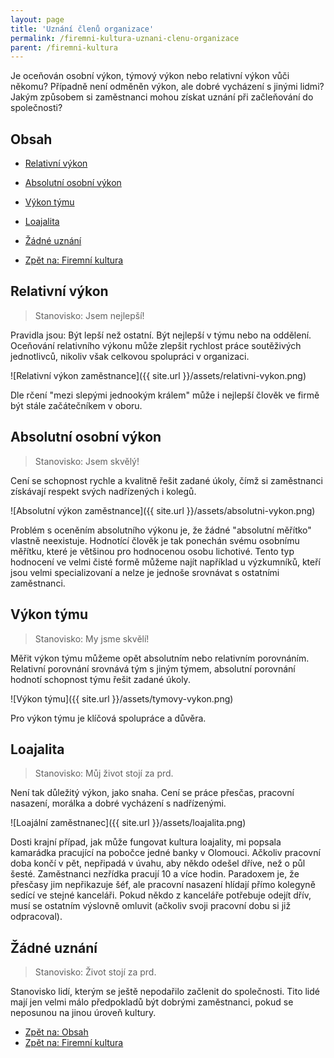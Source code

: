 ```yaml
---
layout: page
title: 'Uznání členů organizace'
permalink: /firemni-kultura-uznani-clenu-organizace
parent: /firemni-kultura
---
```


Je oceňován osobní výkon, týmový výkon nebo relativní výkon vůči někomu?
Případně není odměněn výkon, ale dobré vycházení s jinými lidmi?
Jakým způsobem si zaměstnanci mohou získat uznání při začleňování do společnosti?

## Obsah

- [Relativní výkon](/firemni-kultura-uznani-clenu-organizace#relativní-výkon)
- [Absolutní osobní výkon](/firemni-kultura-uznani-clenu-organizace#absolutní-osobní-výkon)
- [Výkon týmu](/firemni-kultura-uznani-clenu-organizace#výkon-týmu)
- [Loajalita](/firemni-kultura-uznani-clenu-organizace#loajalita)
- [Žádné uznání](/firemni-kultura-uznani-clenu-organizace#žádné-uznání)

- [Zpět na: Firemní kultura](/firemni-kultura)

## Relativní výkon

> Stanovisko: Jsem nejlepší!

Pravidla jsou: Být lepší než ostatní. Být nejlepší v týmu nebo na oddělení.
Oceňování relativního výkonu může zlepšit rychlost práce soutěživých
jednotlivců, nikoliv však celkovou spolupráci v organizaci.

![Relativní výkon zaměstnance]({{ site.url }}/assets/relativni-vykon.png)

Dle rčení "mezi slepými jednookým králem" může i nejlepší člověk ve firmě být stále začátečníkem v oboru.

## Absolutní osobní výkon

> Stanovisko: Jsem skvělý!

Cení se schopnost rychle a kvalitně řešit zadané úkoly, čímž si zaměstnanci získávají
respekt svých nadřízených i kolegů.

![Absolutní výkon zaměstnance]({{ site.url }}/assets/absolutni-vykon.png)

Problém s oceněním absolutního výkonu je, že žádné "absolutní měřítko" vlastně neexistuje.
Hodnotící člověk je tak ponechán svému osobnímu měřítku, které je většinou pro
hodnocenou osobu lichotivé. Tento typ hodnocení ve velmi čisté formě můžeme najít
například u výzkumníků,
kteří jsou velmi specializovaní a nelze je jednoše srovnávat s ostatními zaměstnanci.

## Výkon týmu

> Stanovisko: My jsme skvělí!

Měřit výkon týmu můžeme opět absolutním nebo relativním porovnáním. Relativní porovnání
srovnává tým s jiným týmem, absolutní porovnání hodnotí schopnost týmu řešit zadané úkoly.

![Výkon týmu]({{ site.url }}/assets/tymovy-vykon.png)

Pro výkon týmu je klíčová spolupráce a důvěra.

## Loajalita

> Stanovisko: Můj život stojí za prd.

Není tak důležitý výkon, jako snaha. Cení se práce přesčas, pracovní nasazení,
morálka a dobré vycházení s nadřízenými.

![Loajální zaměstnanec]({{ site.url }}/assets/loajalita.png)

Dosti krajní případ, jak může fungovat kultura loajality, mi popsala kamarádka
pracující na pobočce jedné banky v Olomouci. Ačkoliv pracovní doba končí v pět,
nepřipadá v úvahu, aby někdo odešel dříve, než o půl šesté. Zaměstnanci nezřídka
pracují 10 a více hodin. Paradoxem je, že přesčasy jim nepřikazuje šéf, ale pracovní
nasazení hlídají přímo kolegyně sedící ve stejné kanceláři. Pokud někdo z kanceláře potřebuje
odejít dřív, musí se ostatním výslovně omluvit (ačkoliv svoji pracovní dobu si již odpracoval).

## Žádné uznání

> Stanovisko: Život stojí za prd.

Stanovisko lidí, kterým se ještě nepodařilo začlenit do společnosti.
Tito lidé mají jen velmi málo předpokladů být dobrými zaměstnanci, pokud
se neposunou na jinou úroveň kultury.

- [Zpět na: Obsah](/firemni-kultura-uznani-clenu-organizace#obsah)
- [Zpět na: Firemní kultura](/firemni-kultura)
